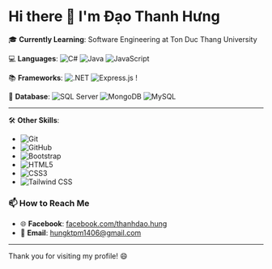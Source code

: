 # Hi there 👋 I'm Đạo Thanh Hưng

🎓 **Currently Learning**: Software Engineering at Ton Duc Thang University  

💻 **Languages**: 
![C#](https://img.shields.io/badge/C%23-239120?style=for-the-badge&logo=csharp&logoColor=white) ![Java](https://img.shields.io/badge/Java-007396?style=for-the-badge&logo=java&logoColor=white) ![JavaScript](https://img.shields.io/badge/JavaScript-F7DF1E?style=for-the-badge&logo=javascript&logoColor=black)

📚 **Frameworks**: 
![.NET](https://img.shields.io/badge/.NET-512BD4?style=for-the-badge&logo=.net&logoColor=white) ![Express.js](https://img.shields.io/badge/Express.js-404D59?style=for-the-badge&logo=express&logoColor=white)  !

💾 **Database**: 
![SQL Server](https://img.shields.io/badge/SQL%20Server-CC2927?style=for-the-badge&logo=microsoftsqlserver&logoColor=white) 
![MongoDB](https://img.shields.io/badge/MongoDB-47A248?style=for-the-badge&logo=mongodb&logoColor=white) 
![MySQL](https://img.shields.io/badge/MySQL-4479A1?style=for-the-badge&logo=mysql&logoColor=white) 

---

🛠 **Other Skills**: 
- ![Git](https://img.shields.io/badge/Git-F05032?style=for-the-badge&logo=git&logoColor=white) 
- ![GitHub](https://img.shields.io/badge/GitHub-181717?style=for-the-badge&logo=github&logoColor=white) 
- ![Bootstrap](https://img.shields.io/badge/Bootstrap-563D7C?style=for-the-badge&logo=bootstrap&logoColor=white) 
- ![HTML5](https://img.shields.io/badge/HTML5-E34F26?style=for-the-badge&logo=html5&logoColor=white) 
- ![CSS3](https://img.shields.io/badge/CSS3-1572B6?style=for-the-badge&logo=css3&logoColor=white) 
- ![Tailwind CSS](https://img.shields.io/badge/Tailwind%20CSS-06B6D4?style=for-the-badge&logo=tailwindcss&logoColor=white) 


### 📫 How to Reach Me
- 🌐 **Facebook**: [facebook.com/thanhdao.hung](https://www.facebook.com/thanhdao.hung)  
- 📧 **Email**: [hungktpm1406@gmail.com](mailto:hungktpm1406@gmail.com)

---

Thank you for visiting my profile! 😄
